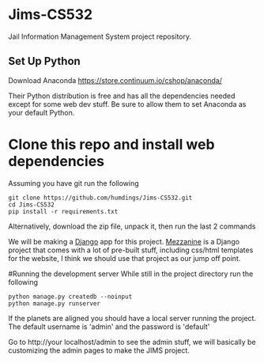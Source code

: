 # Jims-CS532
Jail Information Management System project repository.

## Set Up Python

Download Anaconda
https://store.continuum.io/cshop/anaconda/

Their Python distribution is free and has all the dependencies needed except for some web dev stuff.
Be sure to allow them to set Anaconda as your default Python.

# Clone this repo and install web dependencies
Assuming you have git run the following

```
git clone https://github.com/humdings/Jims-CS532.git
cd Jims-CS532
pip install -r requirements.txt
```

Alternatively, download the zip file, unpack it, then run the last 2 commands


We will be making a [Django](https://www.djangoproject.com/) app for this project.
[Mezzanine](http://mezzanine.jupo.org/) is a Django project that comes with a lot 
of pre-built stuff, including css/html templates for the website, I think we should
use that project as our jump off point.

#Running the development server
While still in the project directory run the following
```
python manage.py createdb --noinput
python manage.py runserver
```

If the planets are aligned you should have a local server running the project. 
The default username is 'admin' and the password is 'default'

Go to http://your localhost/admin to see the admin stuff, 
we will basically be customizing the admin pages to make the JIMS project.


